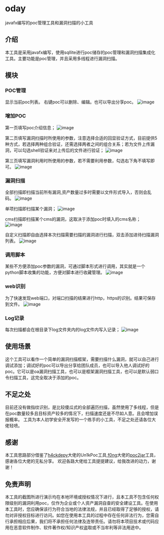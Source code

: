 # oday
javafx编写的poc管理工具和漏洞扫描的小工具
## 介绍

本工具是采用javafx编写，使用sqllite进行poc储存的poc管理和漏洞扫描集成化工具。主要功能是poc管理，并且采用多线程进行漏洞扫描。

## 模块

### POC管理
显示当前poc列表。
右键poc可以删除、编辑。也可以导出分享poc。
![image](https://user-images.githubusercontent.com/62692103/227555382-9616d174-5b77-44a6-ab3b-3b3a2dc221a3.png)

### 增加POC

第一页填写poc介绍信息；
![image](https://user-images.githubusercontent.com/62692103/227555750-0bad2fb0-567b-4f5c-885b-022822f59e6a.png)

第二页填写漏洞扫描时所使用的参数，注意选择合适的回显验证方式，目前提供5种方式，若选择两种组合验证，还需选择两者之间的组合关系；若为文件上传漏洞，可以勾选shell验证来对上传后的文件进行验证；
![image](https://user-images.githubusercontent.com/62692103/227555807-c1997a5f-7dff-4850-bf3c-bd8032f16b4f.png)

第三页填写漏洞利用时所使用的参数，若不需要利用参数，勾选右下角不填写即可。
![image](https://user-images.githubusercontent.com/62692103/227555845-b596b638-a919-4bf7-806c-d5d95f9268b1.png)

### 漏洞扫描

全部扫描即扫描当前所有漏洞,资产数量过多时需要以文件形式导入，否则会乱码。
![image](https://user-images.githubusercontent.com/62692103/227560669-e20377aa-c156-4c9d-ac24-99d9dde9f655.png)

单项扫描即扫描某个漏洞；
![image](https://user-images.githubusercontent.com/62692103/227560870-5495d20d-dbb8-41d7-95f4-7917ab9a6403.png)

cms扫描即扫描某个cms的漏洞，这取决于添加poc时填入的cms名称；
![image](https://user-images.githubusercontent.com/62692103/227561076-d8756227-d1c8-4942-b7ca-9ceec93236d3.png)


自定义扫描即自由选择本次扫描需要扫描的漏洞进行扫描，双击添加进待扫描漏洞列表。
![image](https://user-images.githubusercontent.com/62692103/227561636-1c1e850f-bd24-4df5-9582-f9abd6685104.png)

### 调用脚本

某些不方便添加poc参数的漏洞，可通过脚本形式进行调用，其实就是一个python脚本收集的功能，方便对脚本进行收藏管理。
![image](https://user-images.githubusercontent.com/62692103/227562630-cf1f9bce-3650-4600-b9c0-7cc9b596bbb2.png)


### web识别

为了快速发现web端口，对端口扫描的结果进行http，https的识别。结果可保存到文件。
![image](https://user-images.githubusercontent.com/62692103/227564493-201fc021-7ce9-4427-9749-5e699d953124.png)

### Log记录
每次扫描都会在根目录下log文件夹内的log文件内写入记录；
![image](https://user-images.githubusercontent.com/62692103/227563320-97e9078f-04c0-4e8d-9d56-1a7fc4743a83.png)

## 使用场景

这个工具可以看作一个简单的漏洞扫描框架，需要扫描什么漏洞，就可以自己进行调试添加；调试好的poc可以导出分享给团队成员，也可以导入他人调试好的poc。它可以是oa漏洞扫描工具，也可以是框架漏洞扫描工具，也可以是默认弱口令扫描工具，这完全取决于添加的poc。

## 不足之处

目前还没有做指纹识别，是比较傻瓜式的全部遍历扫描，虽然使用了多线程，但是在poc数量较多且目标资产较多的情况下，扫描速度还是不尽如人意。且会增加误报概率。
工具为本人初学安全开发写的一个练手的小工具，不足之处还请各位大佬轻喷。

## 感谢

本工具思路部分借鉴了[h4ckdepy](https://github.com/h4ckdepy)大佬的Un1kPoc工具,[f0ng](https://github.com/f0ng)大佬的[poc2jar](https://github.com/f0ng/poc2jar)工具，感谢各位大佬的无私分享。
欢迎各路大佬给工具提提建议，给我改进的动力，谢谢！

## 免责声明

本工具的截图所进行演示均在本地环境或授权情况下进行，且本工具不包含任何权限级别的漏洞利用poc，仅作为企业或个人资产漏洞自查的安全建设工具。在使用本工具时，您应确保该行为符合当地的法律法规，并且已经取得了足够的授权，请勿对非授权目标进行访问。如您在使用本工具的过程中存在任何非法行为，您需自行承担相应后果，我们将不承担任何法律及连带责任。请勿将本项目技术或代码应用在恶意软件制作、软件著作权/知识产权盗取或不当牟利等非法用途中。
